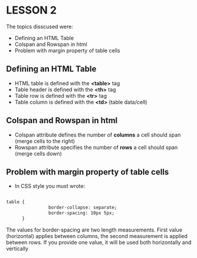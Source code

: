 LESSON 2
========
The topics disscused were:
- Defining an HTML Table
- Colspan and Rowspan in html
- Problem with margin property of table cells

Defining an HTML Table
----------------------
- HTML table is defined with the **\<table\>** tag
- Table header is defined with the **\<th\>** tag
- Table row is defined with the **\<tr\>** tag
- Table column is defined with the **\<td\>** (table data/cell)

Colspan and Rowspan in html
----------------------------
- Colspan attribute defines the number of **columns** a cell should span (merge cells to the right)
- Rowspan attribute specifies the number of **rows** a cell should span (merge cells down)

Problem with margin property of table cells
-------------------------------------------
- In CSS style you must wrote:
```html

table {
                border-collapse: separate;
                border-spacing: 10px 5px;
      }
```
The values for border-spacing are two length measurements. First value (horizontal) applies between columns,
the second measurement is applied between rows. If you provide one value, it will be used both horizontally and vertically